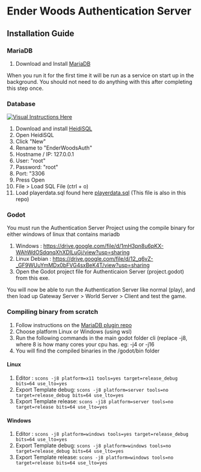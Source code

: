 # Ender Woods Authentication Server

## Installation Guide

### MariaDB

1. Download and Install [MariaDB](https://mariadb.org/download/?rel=10.6.4&prod=mariadb&os=windows&cpu=x86_64&pkg=msi&mirror=digital-pacific)

When you run it for the first time it will be run as a service on start up in the background. You should not need to do anything with this after completing this step once.

### Database

[![Visual Instructions Here](https://imgur.com/a/SqrwlLB "Instructions")](https://imgur.com/a/SqrwlLB "Instructions")
1. Download and install [HeidiSQL](https://www.heidisql.com/download.php "HeidiSQL")
2. Open HeidiSQL
3. Click "New"
4. Rename to "EnderWoodsAuth"
5. Hostname / IP: 127.0.0.1
6. User: "root"
7. Password: "root"
8. Port: "3306
9. Press Open
10. File > Load SQL File (ctrl + o)
11. Load playerdata.sql found here  [playerdata.sql](https://github.com/RickWillcox/Ender-Woods-Authentication-Server/blob/master/playerdata.sql "playerdata.sql") (This file is also in this repo)

### Godot

You must run the Authentication Server Project using the compile binary for either windows of linux that contains mariadb

1. Windows : https://drive.google.com/file/d/1mH3pn8u6pKX-WAhWdOSdqnqXhXDILuGj/view?usp=sharing
2. Linux Debian : https://drive.google.com/file/d/12_q6vZ-_GF9WUuYmMDx0bFVG4sxBeK4T/view?usp=sharing
3. Open the Godot project file for Authenticaion Server (project.godot) from this exe.

You will now be able to run the Authentication Server like normal (play), and then load up Gateway Server > World Server > Client and test the game.


### Compiling binary from scratch

1. Follow instructions on the [MariaDB plugin repo](https://github.com/sigrudds1/godot-mariadb)
2. Choose platform Linux or Windows (using wsl)
3. Run the following commands in the main godot folder cli (replace -j8, where 8 is how many cores your cpu has. eg: -j4 or -j16
4. You will find the compiled binaries in the /godot/bin folder 

#### Linux

1. Editor : `scons -j8 platform=x11 tools=yes target=release_debug bits=64 use_lto=yes`
2. Export Template debug: `scons -j8 platform=server tools=no target=release_debug bits=64 use_lto=yes`
3. Export Template release: `scons -j18 platform=server tools=no target=release bits=64 use_lto=yes`

#### Windows

1. Editor : `scons -j8 platform=windows tools=yes target=release_debug bits=64 use_lto=yes`
2. Export Template debug: `scons -j8 platform=windows tools=no target=release_debug bits=64 use_lto=yes`
3. Export Template release: `scons -j8 platform=windows tools=no target=release bits=64 use_lto=yes`



